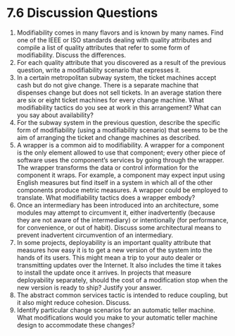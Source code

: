 7.6 Discussion Questions
===

1. Modifiability comes in many flavors and is known by many names. Find
one of the IEEE or ISO standards dealing with quality attributes and compile a list of quality attributes that refer to some form of modifiability.
Discuss the differences.
2. For each quality attribute that you discovered as a result of the previous
question, write a modifiability scenario that expresses it.
3. In a certain metropolitan subway system, the ticket machines accept cash
but do not give change. There is a separate machine that dispenses change
but does not sell tickets. In an average station there are six or eight ticket
machines for every change machine. What modifiability tactics do you see
at work in this arrangement? What can you say about availability?
4. For the subway system in the previous question, describe the specific form
of modifiability (using a modifiability scenario) that seems to be the aim of
arranging the ticket and change machines as described.
5. A wrapper is a common aid to modifiability. A wrapper for a component
is the only element allowed to use that component; every other piece of
software uses the component’s services by going through the wrapper. The
wrapper transforms the data or control information for the component it
wraps. For example, a component may expect input using English measures
but find itself in a system in which all of the other components produce
metric measures. A wrapper could be employed to translate. What modifiability
tactics does a wrapper embody?
6. Once an intermediary has been introduced into an architecture, some modules
may attempt to circumvent it, either inadvertently (because they are
not aware of the intermediary) or intentionally (for performance, for convenience,
or out of habit). Discuss some architectural means to prevent inadvertent
circumvention of an intermediary.
7. In some projects, deployability is an important quality attribute that measures
how easy it is to get a new version of the system into the hands of its
users. This might mean a trip to your auto dealer or transmitting updates
over the Internet. It also includes the time it takes to install the update once
it arrives. In projects that measure deployability separately, should the cost
of a modification stop when the new version is ready to ship? Justify your
answer.
8. The abstract common services tactic is intended to reduce coupling, but it
also might reduce cohesion. Discuss.
9. Identify particular change scenarios for an automatic teller machine. What
modifications would you make to your automatic teller machine design to
accommodate these changes?